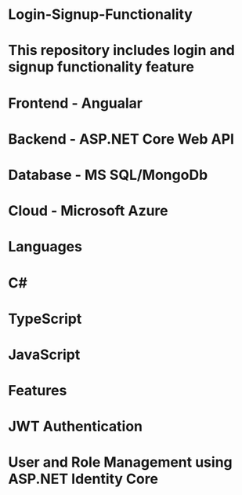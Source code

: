# Login-Signup-Functionality

# This repository includes login and signup functionality feature 
# Frontend - Angualar
# Backend - ASP.NET Core Web API
# Database - MS SQL/MongoDb
# Cloud - Microsoft Azure

# Languages
# C#
# TypeScript
# JavaScript

# Features
# JWT Authentication
# User and Role Management using ASP.NET Identity Core

